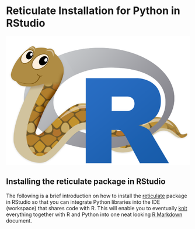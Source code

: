 # Reticulate Installation for Python in RStudio

![](reticulated_python.png)

## <b> Installing the reticulate package in RStudio </b>
The following is a brief introduction on how to install the [reticulate](https://rstudio.github.io/reticulate/) package in RStudio so that you can integrate Python libraries into the IDE (workspace) that shares code with R. This will enable you to eventually [knit](https://www.rdocumentation.org/packages/knitr/versions/1.33/topics/knit) everything together with R and Python into one neat looking [R Markdown](https://rmarkdown.rstudio.com/) document.
